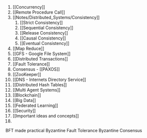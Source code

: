 1. [[Concurrency]]
2. [[Remote Procedure Call]]
3. [[Notes/Distributed_Systems/Consistency]]
	1. [[Strict Consistency]]
	2. [[Sequential Consistency]]
	3. [[Release Consistency]]
	4. [[Causal Consistency]]
	5. [[Eventual Consistency]]
4. [[Map Reduce]]
5. [[GFS - Google File System]]
6. [[Distributed Transactions]]
4. [[Fault Tolerance]]
5. Consensus - [[PAXOS]]
6. [[ZooKeeper]]
7. [[DNS - Internets Directory Service]]
8. [[Distributed Hash Tables]]
9. [[Multi Agent Systems]]
10. [[Blockchain]]
11. [[Big Data]]
12. [[Federated Learning]]
13. [[Security]]
14. [[Important ideas and concepts]]
15. 


BFT made practical
Byzantine Fault Tolerance
Byzantine Consensus